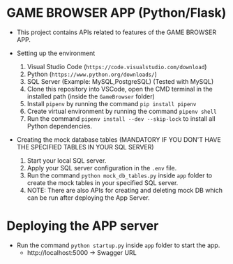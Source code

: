 # GAME BROWSER APP (Python/Flask)

* This project contains APIs related to features of the GAME BROWSER APP.

* Setting up the environment
  1. Visual Studio Code (`https://code.visualstudio.com/download`)
  2. Python (`https://www.python.org/downloads/`)
  3. SQL Server (Example: MySQL,PostgreSQL) (Tested with MySQL)
  4. Clone this repository into VSCode, open the CMD terminal in the installed path (inside the `GameBrowser` folder)
  5. Install `pipenv` by running the command `pip install pipenv`
  5. Create virtual environment by running the command `pipenv shell`
  6. Run the command `pipenv install --dev --skip-lock` to install all Python dependencies.

* Creating the mock database tables (MANDATORY IF YOU DON'T HAVE THE SPECIFIED TABLES IN YOUR SQL SERVER)
  1. Start your local SQL server.
  2. Apply your SQL server configuration in the `.env` file.
  3. Run the command `python mock_db_tables.py` inside `app` folder to create the mock tables in your specified SQL server.
  4. NOTE: There are also APIs for creating and deleting mock DB which can be run after deploying the App Server.

# Deploying the APP server
  * Run the command `python startup.py` inside `app` folder to start the app.
    * http://localhost:5000 -> Swagger URL
